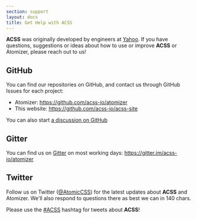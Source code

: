 ```yaml
---
section: support
layout: docs
title: Get Help with ACSS
---
```


<p><b class="Fw(b)">ACSS</b> was originally developed by engineers at <a href="https://www.yahoo.com">Yahoo</a>.  If you have questions, suggestions or ideas about how to use or improve <b class="Fw(b)">ACSS</b> or Atomizer, please reach out to us!</p>
<h2 id="github">GitHub</h2>
<p>You can find our repositories on GitHub, and contact us through GitHub Issues for each project:</p>
<ul>
<li>Atomizer: <a href="https://github.com/acss-io/atomizer">https://github.com/acss-io/atomizer</a></li>
<li>This website: <a href="https://github.com/acss-io/acss-site">https://github.com/acss-io/acss-site</a></li>
</ul>
<p>You can also start <a href="https://github.com/acss-io/acss-site/discussions">a discussion on GitHub</a></p>
<h2 id="gitter">Gitter</h2>
<p>You can find us on <a href="http://gitter.im">Gitter</a> on most working days: <a href="https://gitter.im/acss-io/atomizer">https://gitter.im/acss-io/atomizer</a></p>
<h2 id="twitter">Twitter</h2>
<p>Follow us on Twitter (<a href="https://twitter.com/atomiccss">@AtomicCSS</a>) for the latest updates about <b class="Fw(b)">ACSS</b> and Atomizer. We&#39;ll also respond to questions there as best we can in 140 chars.</p>
<p>Please use the <a href="https://twitter.com/search?q=ACSS">#ACSS</a> hashtag for tweets about <b class="Fw(b)">ACSS</b>!</p>
